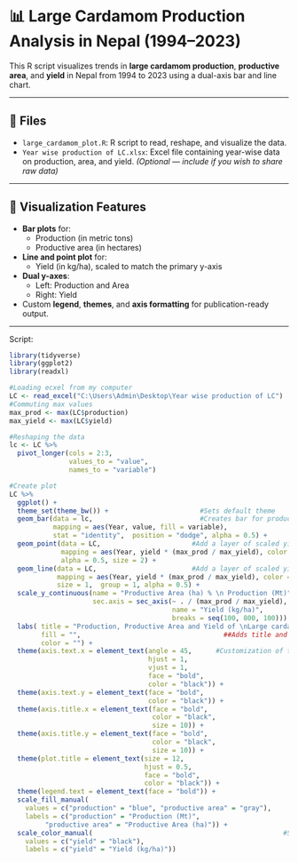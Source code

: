 # 📊 Large Cardamom Production Analysis in Nepal (1994–2023)

This R script visualizes trends in **large cardamom production**, **productive area**, and **yield** in Nepal from 1994 to 2023 using a dual-axis bar and line chart.

---

## 📁 Files

- `large_cardamom_plot.R`: R script to read, reshape, and visualize the data.
- `Year wise production of LC.xlsx`: Excel file containing year-wise data on production, area, and yield. *(Optional — include if you wish to share raw data)*

---

## 📌 Visualization Features

- **Bar plots** for:
  - Production (in metric tons)
  - Productive area (in hectares)
- **Line and point plot** for:
  - Yield (in kg/ha), scaled to match the primary y-axis
- **Dual y-axes**:
  - Left: Production and Area
  - Right: Yield
- Custom **legend**, **themes**, and **axis formatting** for publication-ready output.

---
Script:

```r
library(tidyverse)
library(ggplot2)
library(readxl)

#Loading ecxel from my computer
LC <- read_excel("C:\Users\Admin\Desktop\Year wise production of LC")
#Commuting max values
max_prod <- max(LC$production)
max_yield <- max(LC$yield)

#Reshaping the data
lc <- LC %>% 
  pivot_longer(cols = 2:3,
               values_to = "value",
               names_to = "variable")

#Create plot
LC %>% 
  ggplot() +
  theme_set(theme_bw()) +		                #Sets default theme
  geom_bar(data = lc,			                #Creates bar for production and productive area side by side
           mapping = aes(Year, value, fill = variable),
           stat = "identity",  position = "dodge", alpha = 0.5) +
  geom_point(data = LC,			              #Add a layer of scaled yield point using secondary y-axis
             mapping = aes(Year, yield * (max_prod / max_yield), color = "yield"),
             alpha = 0.5, size = 2) + 
  geom_line(data = LC,			              #Add a layer of scaled yield line using secondary y-axis
            mapping = aes(Year, yield * (max_prod / max_yield), color = "yield"),
            size = 1,  group = 1, alpha = 0.5) +
  scale_y_continuous(name = "Productive Area (ha) % \n Production (Mt)",	#Sets up left y-axis for                                                                        #production and productive area                                                                         #and right y-axis for yield 
                     sec.axis = sec_axis(~ . / (max_prod / max_yield),
                                         name = "Yield (kg/ha)",
                                         breaks = seq(100, 800, 100))) +
  labs( title = "Production, Productive Area and Yield of \nLarge cardamom in Nepal (1994-2023)",	
        fill = "",                                    ##Adds title and labels
        color = "") +
  theme(axis.text.x = element_text(angle = 45,		#Customization of theme
                                   hjust = 1,
                                   vjust = 1,
                                   face = "bold",
                                   color = "black")) +
  theme(axis.text.y = element_text(face = "bold",
                                   color = "black")) +
  theme(axis.title.x = element_text(face = "bold",
                                    color = "black",
                                    size = 10)) +
  theme(axis.title.y = element_text(face = "bold",
                                    color = "black",
                                    size = 10)) +
  theme(plot.title = element_text(size = 12,
                                  hjust = 0.5,
                                  face = "bold",
                                  color = "black")) +
  theme(legend.text = element_text(face = "bold")) +
  scale_fill_manual(
    values = c("production" = "blue", "productive area" = "gray"),		#Sets color and labels of                                                                             #production, productive area 
    labels = c("production" = "Production (Mt)", 
	     "productive area" = "Productive Area (ha)")) +
  scale_color_manual(                                                #Sets color and label of yield
    values = c("yield" = "black"),
    labels = c("yield" = "Yield (kg/ha)"))




